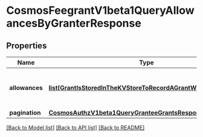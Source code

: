 # CosmosFeegrantV1beta1QueryAllowancesByGranterResponse

## Properties
Name | Type | Description | Notes
------------ | ------------- | ------------- | -------------
**allowances** | [**list[GrantIsStoredInTheKVStoreToRecordAGrantWithFullContext1]**](GrantIsStoredInTheKVStoreToRecordAGrantWithFullContext1.md) | allowances that have been issued by the granter. | [optional] 
**pagination** | [**CosmosAuthzV1beta1QueryGranteeGrantsResponsePagination**](CosmosAuthzV1beta1QueryGranteeGrantsResponsePagination.md) |  | [optional] 

[[Back to Model list]](../README.md#documentation-for-models) [[Back to API list]](../README.md#documentation-for-api-endpoints) [[Back to README]](../README.md)


